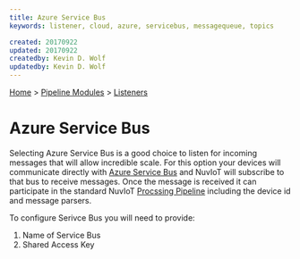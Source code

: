 ```yaml
---
title: Azure Service Bus
keywords: listener, cloud, azure, servicebus, messagequeue, topics

created: 20170922
updated: 20170922
createdby: Kevin D. Wolf
updatedby: Kevin D. Wolf
---
```

[Home](../../Index.md) > [Pipeline Modules](../Index.md) > [Listeners](../Listener.md)

# Azure Service Bus

Selecting Azure Service Bus is a good choice to listen for incoming messages that will allow incredible scale.
For this option your devices will communicate directly with  [Azure Service Bus](https://azure.microsoft.com/en-us/services/service-bus/)
and NuvIoT will subscribe to that bus to receive messages.  Once the message is received it can participate in
the standard NuvIoT [Procssing Pipeline](../Index.md) including the device id and message parsers.

To configure Serivce Bus you will need to provide:

1.  Name of Service Bus
1.  Shared Access Key

